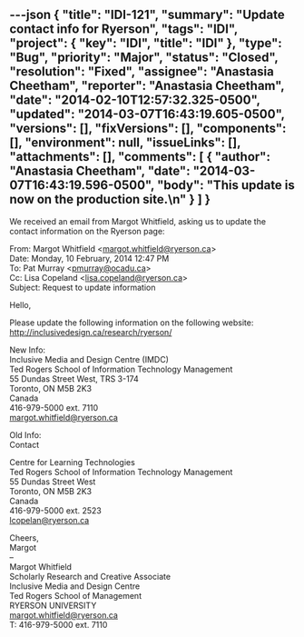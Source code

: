 ---json
{
  "title": "IDI-121",
  "summary": "Update contact info for Ryerson",
  "tags": "IDI",
  "project": {
    "key": "IDI",
    "title": "IDI"
  },
  "type": "Bug",
  "priority": "Major",
  "status": "Closed",
  "resolution": "Fixed",
  "assignee": "Anastasia Cheetham",
  "reporter": "Anastasia Cheetham",
  "date": "2014-02-10T12:57:32.325-0500",
  "updated": "2014-03-07T16:43:19.605-0500",
  "versions": [],
  "fixVersions": [],
  "components": [],
  "environment": null,
  "issueLinks": [],
  "attachments": [],
  "comments": [
    {
      "author": "Anastasia Cheetham",
      "date": "2014-03-07T16:43:19.596-0500",
      "body": "This update is now on the production site.\n"
    }
  ]
}
---
We received an email from Margot Whitfield, asking us to update the contact information on the Ryerson page:

From: Margot Whitfield \<margot.whitfield@ryerson.ca>\
Date: Monday, 10 February, 2014 12:47 PM\
To: Pat Murray \<pmurray@ocadu.ca>\
Cc: Lisa Copeland \<lisa.copeland@ryerson.ca>\
Subject: Request to update information

Hello,&#x20;

Please update the following information on the following website: <http://inclusivedesign.ca/research/ryerson/>

New Info: \
Inclusive Media and Design Centre (IMDC)\
Ted Rogers School of Information Technology Management\
55 Dundas Street West, TRS 3-174\
Toronto, ON M5B 2K3\
Canada\
416-979-5000 ext. 7110\
margot.whitfield@ryerson.ca

Old Info: \
Contact

Centre for Learning Technologies\
Ted Rogers School of Information Technology Management\
55 Dundas Street West\
Toronto, ON M5B 2K3\
Canada\
416-979-5000 ext. 2523\
lcopelan@ryerson.ca

Cheers,\
Margot\
– \
Margot Whitfield\
Scholarly Research and Creative Associate\
Inclusive Media and Design Centre\
Ted Rogers School of Management\
RYERSON UNIVERSITY\
margot.whitfield@ryerson.ca \
T: 416-979-5000 ext. 7110

        